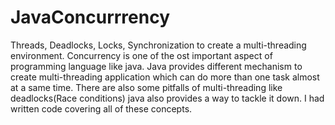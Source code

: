 # JavaConcurrrency
Threads, Deadlocks, Locks, Synchronization to create a multi-threading environment.
Concurrency is one of the ost important aspect of programming language like java.
Java provides different mechanism to create multi-threading application which can do more than one task almost at a same time.
There are also some pitfalls of multi-threading like deadlocks(Race conditions) java also provides a way to tackle it down.
I had written code covering all of these concepts.
